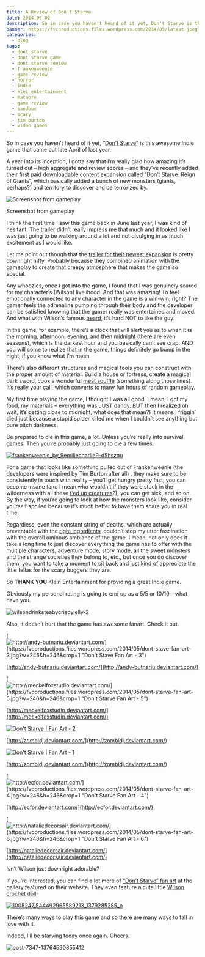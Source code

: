 ```yaml
---
title: A Review of Don't Starve
date: 2014-05-02
description: So in case you haven't heard of it yet, Don't Starve is this awesome Indie game that came out late April of last year.
banner: https://fvcproductions.files.wordpress.com/2014/05/latest.jpeg
categories:
  - blog
tags:
  - dont starve
  - dont starve game
  - dont starve review
  - frankenweenie
  - game review
  - horror
  - indie
  - klei entertainment
  - macabre
  - game review
  - sandbox
  - scary
  - tim burton
  - video games
---
```


So in case you haven’t heard of it yet, “[Don’t Starve](http://www.dontstarvegame.com)” is this awesome Indie game that came out late April of last year.

A year into its inception, I gotta say that I’m really glad how amazing it’s turned out – high aggregate and review scores – and they’ve recently added their first paid downloadable content expansion called “Don’t Starve: Reign of Giants”, which basically added a bunch of new monsters (giants, perhaps?) and territory to discover and be terrorized by.

![Screenshot from gameplay](https://fvcproductions.files.wordpress.com/2014/05/screen-shot-2014-05-02-at-6-53-20-pm.png?w=750)

Screenshot from gameplay

I think the first time I saw this game back in June last year, I was kind of hesitant. The [trailer](https://www.youtube.com/watch?v=W689SOpXG9o) didn’t really impress me that much and it looked like I was just going to be walking around a lot and not divulging in as much excitement as I would like.

Let me point out though that the [trailer for their newest expansion](https://www.youtube.com/watch?v=btI6Eyqv01c) is pretty downright nifty. Probably because they combined animation with the gameplay to create that creepy atmosphere that makes the game so special.

Any whoozies, once I got into the game, I found that I was genuinely scared for my character’s (Wilson) livelihood. And that was amazing! To feel emotionally connected to any character in the game is a win-win, right? The gamer feels the adrenaline pumping through their body and the developer can be satisfied knowing that the gamer really was entertained and moved. And what with Wilson’s famous [beard](http://dont-starve-game.wikia.com/wiki/Beard), it’s hard NOT to like the guy.

In the game, for example, there’s a clock that will alert you as to when it is the morning, afternoon, evening, and then midnight (there are even seasons), which is the darkest hour and you basically can’t see crap. AND you will come to realize that in the game, things definitely go bump in the night, if you know what I’m mean.

There’s also different structures and magical tools you can construct with the proper amount of material. Build a house or fortress, create a magical dark sword, cook a wonderful [meat soufflé](http://dont-starve-game.wikia.com/wiki/Meat) (something along those lines). It’s really your call, which converts to many fun hours of random gameplay.

My first time playing the game, I thought I was all good. I mean, I got my food, my materials – everything was JUST dandy. BUT then I realized oh wait, it’s getting close to midnight, what does that mean?! It means I friggin’ died just because a stupid spider killed me when I couldn’t see anything but pure pitch darkness.

Be prepared to die in this game, a lot. Unless you’re really into survival games. Then you’re probably just going to die a few times.

[![frankenweenie_by_9emiliecharlie9-d5hszqu](https://fvcproductions.files.wordpress.com/2014/05/frankenweenie_by_9emiliecharlie9-d5hszqu.png?w=750)](https://fvcproductions.files.wordpress.com/2014/05/frankenweenie_by_9emiliecharlie9-d5hszqu.png)

For a game that looks like something pulled out of Frankenweenie (the developers were inspired by Tim Burton after all) , they make sure to be consistently in touch with reality – you’ll get hungry pretty fast, you can become insane (and I mean who wouldn’t if they were stuck in the wilderness with all these [f’ed up creatures](http://dont-starve-game.wikia.com/wiki/Monsters)?), you can get sick, and so on. By the way, if you’re going to look at how the monsters look like, consider yourself spoiled because it’s much better to have them scare you in real time.

Regardless, even the constant string of deaths, which are actually preventable with the [right ingredients](http://dont-starve-game.wikia.com/wiki/Meat_Effigy), couldn’t stop my utter fascination with the overall ominous ambiance of the game. I mean, not only does it take a long time to just discover everything the game has to offer with the multiple characters, adventure mode, story mode, all the sweet monsters and the strange societies they belong to, etc., but once you do discover them, you want to take a moment to sit back and just kind of appreciate the little fellas for the scary buggers they are.

So **THANK YOU** Klein Entertainment for providing a great Indie game.

Obviously my personal rating is going to end up as a 5/5 or 10/10 – what have you.

![wilsondrinksteabycrispyjelly-2](https://fvcproductions.files.wordpress.com/2014/05/wilsondrinksteabycrispyjelly-2.gif?w=750)

Also, it doesn’t hurt that the game has awesome fanart. Check it out.

[![http://andy-butnariu.deviantart.com/](https://fvcproductions.files.wordpress.com/2014/05/dont-stave-fan-art-3.jpg?w=246&h=246&crop=1 "Don't Stave Fan Art - 3")](https://fvcproductions.wordpress.com/2014/05/02/a-review-of-dont-starve/dont-stave-fan-art-3/)

[http://andy-butnariu.deviantart.com/](http://andy-butnariu.deviantart.com/)

[![http://meckelfoxstudio.deviantart.com/](https://fvcproductions.files.wordpress.com/2014/05/dont-starve-fan-art-5.jpg?w=246&h=246&crop=1 "Don't Starve Fan Art - 5")](https://fvcproductions.wordpress.com/2014/05/02/a-review-of-dont-starve/dont-starve-fan-art-5/)

[http://meckelfoxstudio.deviantart.com/](http://meckelfoxstudio.deviantart.com/)

[![Don't Starve | Fan Art - 2](https://fvcproductions.files.wordpress.com/2014/05/spreading_the_worst_by_zombidj-d6iugry.png?w=246&h=246&crop=1 "Don't Starve | Fan Art - 2")](https://fvcproductions.wordpress.com/2014/05/02/a-review-of-dont-starve/dont-starve-fan-art-2/)

[http://zombidj.deviantart.com/](http://zombidj.deviantart.com/)

[![Don't Starve | Fan Art - 1](https://fvcproductions.files.wordpress.com/2014/05/don_t_starve__insane_wilson_by_zombidj-d64l3qe.jpg?w=246&h=246&crop=1 "Don't Starve | Fan Art - 1")](https://fvcproductions.wordpress.com/2014/05/02/a-review-of-dont-starve/dont-starve-fan-art-1/)

[http://zombidj.deviantart.com/](http://zombidj.deviantart.com/)

[![http://ecfor.deviantart.com/](https://fvcproductions.files.wordpress.com/2014/05/dont-starve-fan-art-4.jpg?w=246&h=246&crop=1 "Don't Starve Fan Art - 4")](https://fvcproductions.wordpress.com/2014/05/02/a-review-of-dont-starve/dont-starve-fan-art-4/)

[http://ecfor.deviantart.com/](http://ecfor.deviantart.com/)

[![http://nataliedecorsair.deviantart.com/](https://fvcproductions.files.wordpress.com/2014/05/dont-starve-fan-art-6.jpg?w=246&h=246&crop=1 "Don't Starve Fan Art - 6")](https://fvcproductions.wordpress.com/2014/05/02/a-review-of-dont-starve/dont-starve-fan-art-6/)

[http://nataliedecorsair.deviantart.com/](http://nataliedecorsair.deviantart.com/)

Isn’t Wilson just downright adorable?

If you’re interested, you can find a lot more of [“Don’t Starve” fan art](http://www.dontstarvegame.com/fan-art) at the gallery featured on their website. They even feature a cute little [Wilson crochet doll](https://www.facebook.com/photo.php?fbid=240025272807318&set=pb.102177486592098.-2207520000.1399074073.&type=3&theater)!

[![1008247_544492965589213_1379285285_o](https://fvcproductions.files.wordpress.com/2014/05/1008247_544492965589213_1379285285_o.jpg?w=750)](https://fvcproductions.files.wordpress.com/2014/05/1008247_544492965589213_1379285285_o.jpg)

There’s many ways to play this game and so there are many ways to fall in love with it.

Indeed, I’ll be starving today once again. Cheers.

![post-7347-13764590855412](https://fvcproductions.files.wordpress.com/2014/05/post-7347-13764590855412.gif)
